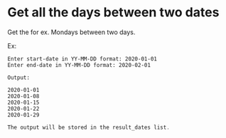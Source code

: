   # Get all the days between two dates
Get the for ex. Mondays between two days.

Ex: 


	Enter start-date in YY-MM-DD format: 2020-01-01
	Enter end-date in YY-MM-DD format: 2020-02-01

	Output:

	2020-01-01 
	2020-01-08 
	2020-01-15
	2020-01-22
	2020-01-29
  
```c
The output will be stored in the result_dates list.
```
